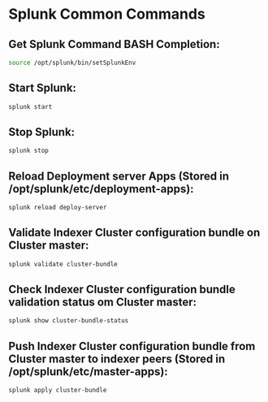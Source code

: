 # Splunk Common Commands

## Get Splunk Command BASH Completion:

```bash
source /opt/splunk/bin/setSplunkEnv
```
## Start Splunk:

```bash
splunk start
```

## Stop Splunk:

```bash
splunk stop
```

## Reload Deployment server Apps (Stored in /opt/splunk/etc/deployment-apps):

```bash
splunk reload deploy-server
```

## Validate Indexer Cluster configuration bundle on Cluster master:

```bash
splunk validate cluster-bundle
```

## Check Indexer Cluster configuration bundle validation status om Cluster master:

```bash
splunk show cluster-bundle-status
```

## Push Indexer Cluster configuration bundle from Cluster master to indexer peers (Stored in /opt/splunk/etc/master-apps):

```bash
splunk apply cluster-bundle
```
